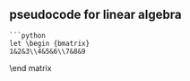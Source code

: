 ## pseudocode for linear algebra
    ```python
    let \begin {bmatrix}
    1&2&3\\4&5&6\\7&8&9
  \end matrix 
    
